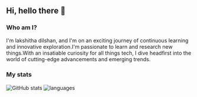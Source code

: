 ## Hi, hello there 👋

### Who am I?

I'm lakshitha dilshan, and I'm on an exciting journey of continuous learning and innovative exploration.I'm passionate to learn and research new things.With an insatiable curiosity for all things tech, I dive headfirst into the world of cutting-edge advancements and emerging trends. 

### My stats

<img align="center" src="https://github-readme-stats.vercel.app/api?username=lakshithadil&show_icons=true&include_all_commits=true&theme=tokyonight" alt="GitHub stats" />
<img align="center" src="https://github-readme-stats.vercel.app/api/top-langs/?username=lakshithadil&&exclude_repo=lakshithadil&layout=compact&theme=tokyonight" alt="languages"/>
